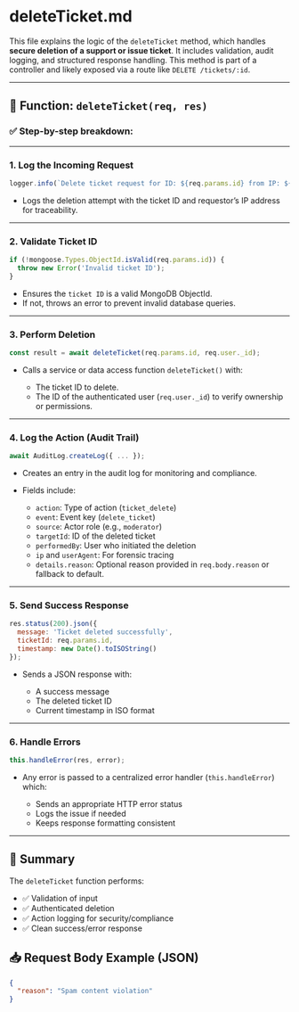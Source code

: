 # deleteTicket.md

This file explains the logic of the `deleteTicket` method, which handles **secure deletion of a support or issue ticket**. It includes validation, audit logging, and structured response handling. This method is part of a controller and likely exposed via a route like `DELETE /tickets/:id`.

---

## 🔧 Function: `deleteTicket(req, res)`

### ✅ Step-by-step breakdown:

---

### 1. **Log the Incoming Request**
```js
logger.info(`Delete ticket request for ID: ${req.params.id} from IP: ${req.ip}`);
````

* Logs the deletion attempt with the ticket ID and requestor’s IP address for traceability.

---

### 2. **Validate Ticket ID**

```js
if (!mongoose.Types.ObjectId.isValid(req.params.id)) {
  throw new Error('Invalid ticket ID');
}
```

* Ensures the `ticket ID` is a valid MongoDB ObjectId.
* If not, throws an error to prevent invalid database queries.

---

### 3. **Perform Deletion**

```js
const result = await deleteTicket(req.params.id, req.user._id);
```

* Calls a service or data access function `deleteTicket()` with:

  * The ticket ID to delete.
  * The ID of the authenticated user (`req.user._id`) to verify ownership or permissions.

---

### 4. **Log the Action (Audit Trail)**

```js
await AuditLog.createLog({ ... });
```

* Creates an entry in the audit log for monitoring and compliance.
* Fields include:

  * `action`: Type of action (`ticket_delete`)
  * `event`: Event key (`delete_ticket`)
  * `source`: Actor role (e.g., `moderator`)
  * `targetId`: ID of the deleted ticket
  * `performedBy`: User who initiated the deletion
  * `ip` and `userAgent`: For forensic tracing
  * `details.reason`: Optional reason provided in `req.body.reason` or fallback to default.

---

### 5. **Send Success Response**

```js
res.status(200).json({
  message: 'Ticket deleted successfully',
  ticketId: req.params.id,
  timestamp: new Date().toISOString()
});
```

* Sends a JSON response with:

  * A success message
  * The deleted ticket ID
  * Current timestamp in ISO format

---

### 6. **Handle Errors**

```js
this.handleError(res, error);
```

* Any error is passed to a centralized error handler (`this.handleError`) which:

  * Sends an appropriate HTTP error status
  * Logs the issue if needed
  * Keeps response formatting consistent

---

## 🧾 Summary

The `deleteTicket` function performs:

* ✅ Validation of input
* ✅ Authenticated deletion
* ✅ Action logging for security/compliance
* ✅ Clean success/error response

## 📥 Request Body Example (JSON)
```json
{
  "reason": "Spam content violation"
}

